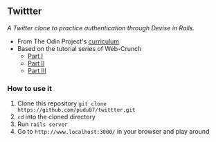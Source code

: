 ## Twittter
_A Twitter clone to practice authentication through Devise in Rails._

* From The Odin Project's [curriculum](https://www.theodinproject.com/paths/full-stack-ruby-on-rails/courses/ruby-on-rails/lessons/authentication#warm-up-building-a-twitter-clone)
* Based on the tutorial series of Web-Crunch
  * [Part I](https://www.youtube.com/watch?v=5gUysPm64a4)
  * [Part II](https://www.youtube.com/watch?v=ZxkbFOe3lRY)
  * [Part III](https://www.youtube.com/watch?v=V4h7-hR_WME)

### How to use it

1. Clone this repository `git clone https://github.com/pudu87/twittter.git`
2. `cd` into the cloned directory
3. Run `rails server`
4. Go to `http://www.localhost:3000/` in your browser and play around
